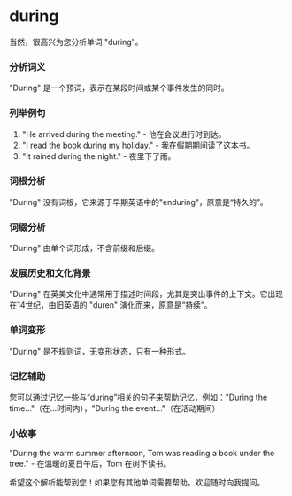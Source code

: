 # during

当然，很高兴为您分析单词 "during"。

  

### 分析词义

  

"During" 是一个预词，表示在某段时间或某个事件发生的同时。

  

### 列举例句

  

1.  "He arrived during the meeting." - 他在会议进行时到达。
2.  "I read the book during my holiday." - 我在假期期间读了这本书。
3.  "It rained during the night." - 夜里下了雨。

  

### 词根分析

  

"During" 没有词根，它来源于早期英语中的"enduring"，原意是“持久的”。

  

### 词缀分析

  

"During" 由单个词形成，不含前缀和后缀。

  

### 发展历史和文化背景

  

"During" 在英美文化中通常用于描述时间段，尤其是突出事件的上下文。它出现在14世纪，由旧英语的 "duren" 演化而来，原意是“持续”。

  

### 单词变形

  

"During" 是不规则词，无变形状态，只有一种形式。

  

### 记忆辅助

  

您可以通过记忆一些与“during”相关的句子来帮助记忆，例如："During the time…"（在…时间内），"During the event…"（在活动期间）

  

### 小故事

  

"During the warm summer afternoon, Tom was reading a book under the tree." - 在温暖的夏日午后，Tom 在树下读书。

  

希望这个解析能帮到您！如果您有其他单词需要帮助，欢迎随时向我提问。
